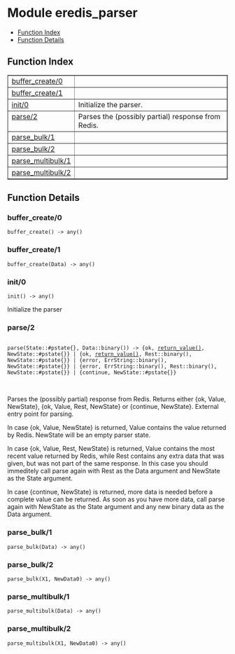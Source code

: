 

# Module eredis_parser #
* [Function Index](#index)
* [Function Details](#functions)

<a name="index"></a>

## Function Index ##


<table width="100%" border="1" cellspacing="0" cellpadding="2" summary="function index"><tr><td valign="top"><a href="#buffer_create-0">buffer_create/0</a></td><td></td></tr><tr><td valign="top"><a href="#buffer_create-1">buffer_create/1</a></td><td></td></tr><tr><td valign="top"><a href="#init-0">init/0</a></td><td> Initialize the parser.</td></tr><tr><td valign="top"><a href="#parse-2">parse/2</a></td><td> Parses the (possibly partial) response from Redis.</td></tr><tr><td valign="top"><a href="#parse_bulk-1">parse_bulk/1</a></td><td></td></tr><tr><td valign="top"><a href="#parse_bulk-2">parse_bulk/2</a></td><td></td></tr><tr><td valign="top"><a href="#parse_multibulk-1">parse_multibulk/1</a></td><td></td></tr><tr><td valign="top"><a href="#parse_multibulk-2">parse_multibulk/2</a></td><td></td></tr></table>


<a name="functions"></a>

## Function Details ##

<a name="buffer_create-0"></a>

### buffer_create/0 ###

`buffer_create() -> any()`

<a name="buffer_create-1"></a>

### buffer_create/1 ###

`buffer_create(Data) -> any()`

<a name="init-0"></a>

### init/0 ###

`init() -> any()`

Initialize the parser

<a name="parse-2"></a>

### parse/2 ###

<pre><code>
parse(State::#pstate{}, Data::binary()) -&gt; {ok, <a href="#type-return_value">return_value()</a>, NewState::#pstate{}} | {ok, <a href="#type-return_value">return_value()</a>, Rest::binary(), NewState::#pstate{}} | {error, ErrString::binary(), NewState::#pstate{}} | {error, ErrString::binary(), Rest::binary(), NewState::#pstate{}} | {continue, NewState::#pstate{}}
</code></pre>
<br />

Parses the (possibly partial) response from Redis. Returns
either {ok, Value, NewState}, {ok, Value, Rest, NewState} or
{continue, NewState}. External entry point for parsing.

In case {ok, Value, NewState} is returned, Value contains the value
returned by Redis. NewState will be an empty parser state.

In case {ok, Value, Rest, NewState} is returned, Value contains the
most recent value returned by Redis, while Rest contains any extra
data that was given, but was not part of the same response. In this
case you should immeditely call parse again with Rest as the Data
argument and NewState as the State argument.

In case {continue, NewState} is returned, more data is needed
before a complete value can be returned. As soon as you have more
data, call parse again with NewState as the State argument and any
new binary data as the Data argument.

<a name="parse_bulk-1"></a>

### parse_bulk/1 ###

`parse_bulk(Data) -> any()`

<a name="parse_bulk-2"></a>

### parse_bulk/2 ###

`parse_bulk(X1, NewData0) -> any()`

<a name="parse_multibulk-1"></a>

### parse_multibulk/1 ###

`parse_multibulk(Data) -> any()`

<a name="parse_multibulk-2"></a>

### parse_multibulk/2 ###

`parse_multibulk(X1, NewData0) -> any()`

